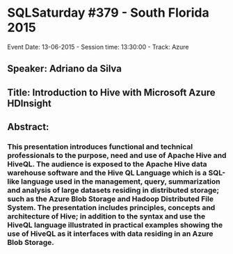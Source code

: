 # SQLSaturday #379 - South Florida 2015
Event Date: 13-06-2015 - Session time: 13:30:00 - Track: Azure
## Speaker: Adriano da Silva
## Title: Introduction to Hive with Microsoft Azure HDInsight
## Abstract:
### This presentation introduces functional and technical professionals to the purpose, need and use of Apache Hive and HiveQL. The audience is exposed to the Apache Hive data warehouse software and the Hive QL Language which is a SQL-like language used in the management, query, summarization and analysis of large datasets residing in distributed storage; such as the Azure Blob Storage and Hadoop Distributed File System. The presentation includes principles, concepts and architecture of Hive; in addition to the syntax and use the HiveQL language illustrated in practical examples showing the use of HiveQL as it interfaces with data residing in an Azure Blob Storage.
